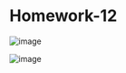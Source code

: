 # Homework-12


![image](https://user-images.githubusercontent.com/55112279/80432990-4e2c2800-88bb-11ea-99cb-6a8242563233.png)

![image](https://user-images.githubusercontent.com/55112279/80433121-b11dbf00-88bb-11ea-9eac-d84f83c29491.png)

